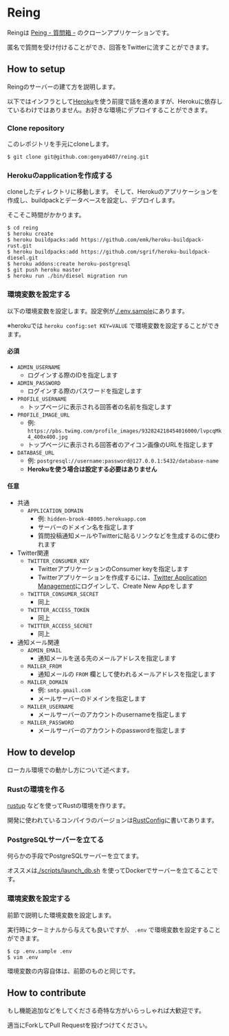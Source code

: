 # Reing

Reingは [Peing - 質問箱 -](https://peing.net) のクローンアプリケーションです。

匿名で質問を受け付けることができ、回答をTwitterに流すことができます。

## How to setup

Reingのサーバーの建て方を説明します。

以下ではインフラとして[Heroku](https://jp.heroku.com/)を使う前提で話を進めますが、Herokuに依存しているわけではありません。お好きな環境にデプロイすることができます。

### Clone repository

このレポジトリを手元にcloneします。

```
$ git clone git@github.com:genya0407/reing.git
```

### Herokuのapplicationを作成する

cloneしたディレクトリに移動します。
そして、Herokuのアプリケーションを作成し、buildpackとデータベースを設定し、デプロイします。

そこそこ時間がかかります。

```
$ cd reing
$ heroku create
$ heroku buildpacks:add https://github.com/emk/heroku-buildpack-rust.git
$ heroku buildpacks:add https://github.com/sgrif/heroku-buildpack-diesel.git
$ heroku addons:create heroku-postgresql
$ git push heroku master
$ heroku run ./bin/diesel migration run
```

### 環境変数を設定する

以下の環境変数を設定します。設定例が[./.env.sample](./.env.sample)にあります。

※herokuでは `heroku config:set KEY=VALUE` で環境変数を設定することができます。

#### 必須

- `ADMIN_USERNAME`
  - ログインする際のIDを指定します
- `ADMIN_PASSWORD`
  - ログインする際のパスワードを指定します
- `PROFILE_USERNAME`
  - トップページに表示される回答者の名前を指定します
- `PROFILE_IMAGE_URL`
  - 例: `https://pbs.twimg.com/profile_images/932824218454016000/lvpcqMk4_400x400.jpg`
  - トップページに表示される回答者のアイコン画像のURLを指定します
- `DATABASE_URL`
  - 例: `postgresql://username:password@127.0.0.1:5432/database-name`
  - **Herokuを使う場合は設定する必要はありません**

#### 任意

- 共通
  - `APPLICATION_DOMAIN`
    - 例: `hidden-brook-48005.herokuapp.com`
    - サーバーのドメイン名を指定します
    - 質問投稿通知メールやTwitterに貼るリンクなどを生成するのに使われます
- Twitter関連
  - `TWITTER_CONSUMER_KEY`
    - TwitterアプリケーションのConsumer keyを指定します
    - Twitterアプリケーションを作成するには、[Twitter Application Management](https://apps.twitter.com/)にログインして、Create New Appをします
  - `TWITTER_CONSUMER_SECRET`
    - 同上
  - `TWITTER_ACCESS_TOKEN`
    - 同上
  - `TWITTER_ACCESS_SECRET`
    - 同上
- 通知メール関連
  - `ADMIN_EMAIL`
    - 通知メールを送る先のメールアドレスを指定します
  - `MAILER_FROM`
    - 通知メールの `FROM` 欄として使われるメールアドレスを指定します
  - `MAILER_DOMAIN`
    - 例: `smtp.gmail.com`
    - メールサーバーのドメインを指定します
  - `MAILER_USERNAME`
    - メールサーバーのアカウントのusernameを指定します
  - `MAILER_PASSWORD`
    - メールサーバーのアカウントのpasswordを指定します

## How to develop

ローカル環境での動かし方について述べます。

### Rustの環境を作る

[rustup](https://rustup.rs/) などを使ってRustの環境を作ります。

開発に使われているコンパイラのバージョンは[RustConfig](./RustConfig)に書いてあります。

### PostgreSQLサーバーを立てる

何らかの手段でPostgreSQLサーバーを立てます。

オススメは[./scripts/launch_db.sh](./scripts/launch_db.sh) を使ってDockerでサーバーを立てることです。

### 環境変数を設定する

前節で説明した環境変数を設定します。

実行時にターミナルから与えても良いですが、 `.env` で環境変数を設定することができます。

```
$ cp .env.sample .env
$ vim .env
```

環境変数の内容自体は、前節のものと同じです。

## How to contribute

もし機能追加などをしてくださる奇特な方がいらっしゃれば大歓迎です。

適当にForkしてPull Requestを投げつけてください。
